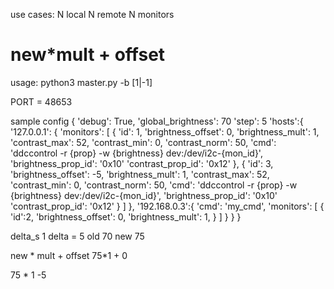 use cases:
N local
N remote N monitors

# new*mult + offset

usage:
python3 master.py -b [1|-1]

PORT = 48653

sample config
{
    'debug': True,
    'global_brightness': 70
    'step': 5
    'hosts':{
        '127.0.0.1': {
            'monitors':
                [
                    {
                        'id': 1,
                        'brightness_offset': 0,
                        'brightness_mult': 1,
                        'contrast_max': 52,
                        'contrast_min': 0,
                        'contrast_norm': 50,
                        'cmd': 'ddccontrol -r {prop} -w {brightness} dev:/dev/i2c-{mon_id}',
                        'brightness_prop_id': '0x10'
                        'contrast_prop_id': '0x12'
                    },
                    {
                        'id': 3,
                        'brightness_offset': -5,
                        'brightness_mult': 1,
                        'contrast_max': 52,
                        'contrast_min': 0,
                        'contrast_norm': 50,
                        'cmd': 'ddccontrol -r {prop} -w {brightness} dev:/dev/i2c-{mon_id}',
                        'brightness_prop_id': '0x10'
                        'contrast_prop_id': '0x12'
                    }
                ]
        },
        '192.168.0.3':{
            'cmd': 'my_cmd',
            'monitors':
            [
                {
                    'id':2,
                    'brightness_offset': 0,
                    'brightness_mult': 1,
                }
            ]
        }
    }
}


delta_s 1
delta = 5
old 70
new 75

new * mult + offset
75*1 + 0

75 * 1 -5